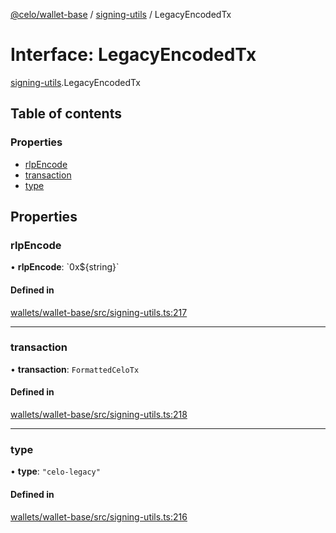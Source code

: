 [@celo/wallet-base](../README.md) / [signing-utils](../modules/signing_utils.md) / LegacyEncodedTx

# Interface: LegacyEncodedTx

[signing-utils](../modules/signing_utils.md).LegacyEncodedTx

## Table of contents

### Properties

- [rlpEncode](signing_utils.LegacyEncodedTx.md#rlpencode)
- [transaction](signing_utils.LegacyEncodedTx.md#transaction)
- [type](signing_utils.LegacyEncodedTx.md#type)

## Properties

### rlpEncode

• **rlpEncode**: \`0x$\{string}\`

#### Defined in

[wallets/wallet-base/src/signing-utils.ts:217](https://github.com/celo-org/developer-tooling/blob/master/packages/sdk/wallets/wallet-base/src/signing-utils.ts#L217)

___

### transaction

• **transaction**: `FormattedCeloTx`

#### Defined in

[wallets/wallet-base/src/signing-utils.ts:218](https://github.com/celo-org/developer-tooling/blob/master/packages/sdk/wallets/wallet-base/src/signing-utils.ts#L218)

___

### type

• **type**: ``"celo-legacy"``

#### Defined in

[wallets/wallet-base/src/signing-utils.ts:216](https://github.com/celo-org/developer-tooling/blob/master/packages/sdk/wallets/wallet-base/src/signing-utils.ts#L216)
